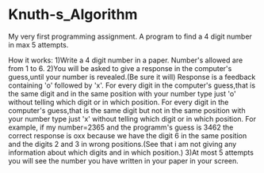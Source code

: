 # Knuth-s_Algorithm
My very first programming assignment.
A program to find a 4 digit number in max 5 attempts.

How it works:
1)Write a 4 digit number in a paper.
  Number's allowed are from 1 to 6.
2)You will be asked to give a response in the computer's guess,until your number is revealed.(Be sure it will)
  Response is a feedback containing 'o' followed by 'x'.
  For every digit in the computer's guess,that is the same digit and in the same position with your number type just 'o'
  without telling which digit or in which position.
  For every digit in the computer's guess,that is the same digit but not in the same position with your number type just 'x'
  without telling which digit or in which position.
  For example, if my number=2365 and the programm's guess is 3462 the correct response is oxx because we have the digit 6
  in the same position and the digits 2 and 3 in wrong positions.(See that i am not giving any information about which digits
  and in which position.)
3)At most 5 attempts you will see the number you have written in your paper in your screen.
